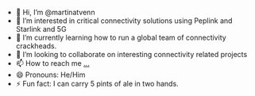 - 👋 Hi, I’m @martinatvenn
- 👀 I’m interested in critical connectivity solutions using Peplink and Starlink and 5G
- 🌱 I’m currently learning how to run a global team of connectivity crackheads.
- 💞️ I’m looking to collaborate on interesting connectivity related projects
- 📫 How to reach me [...](https://www.linkedin.com/in/martinlangmaid/)
- 😄 Pronouns: He/Him
- ⚡ Fun fact: I can carry 5 pints of ale in two hands.

<!---
martinatvenn/martinatvenn is a ✨ special ✨ repository because its `README.md` (this file) appears on your GitHub profile.
You can click the Preview link to take a look at your changes.
--->
